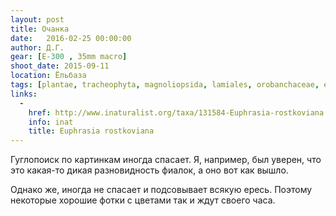 ```yaml
---
layout: post
title: Очанка
date:   2016-02-25 00:00:00
author: Д.Г.
gear: [E-300 , 35mm macro]
shoot_date: 2015-09-11
location: Ёльбаза
tags: [plantae, tracheophyta, magnoliopsida, lamiales, orobanchaceae, euphrasia, euphrasia officinalis]
links:
  -
    href: http://www.inaturalist.org/taxa/131584-Euphrasia-rostkoviana
    info: inat
    title: Euphrasia rostkoviana
---
```


Гуглопоиск по картинкам иногда спасает. Я, например, был уверен, что это какая-то дикая разновидность фиалок, а оно вот как вышло.

Однако же, иногда не спасает и подсовывает всякую ересь. Поэтому некоторые хорошие фотки с цветами так и ждут своего часа.
